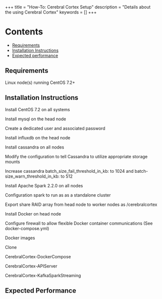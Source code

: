 +++
title = "How-To: Cerebral Cortex Setup"
description = "Details about the using Cerebral Cortex"
keywords = []
+++

# Contents

 - [Requirements](#req)
 - [Installation Instructions](#install)
 - [Expected performance](#perform)


## <a name="req"></a>Requirements
Linux node(s) running CentOS 7.2+


## <a name="install"></a>Installation Instructions
Install CentOS 7.2 on all systems

Install mysql on the head node

Create a dedicated user and associated password

Install influxdb on the head node

Install cassandra on all nodes

Modify the configuration to tell Cassandra to utilize appropriate storage mounts

Increase cassandra batch_size_fail_threshold_in_kb: to 1024 and batch-size_warn_threshold_in_kb: to 512

Install Apache Spark 2.2.0 on all nodes

Configuration spark to run as as a standalone cluster

Export share RAID array from head node to worker nodes as /cerebralcortex

Install Docker on head node

Configure firewall to allow flexible Docker container communications (See docker-compose.yml)

Docker images

Clone

CerebralCortex-DockerCompose

CerebralCortex-APIServer

CerebralCortex-KafkaSparkStreaming

## <a name="perform"></a>Expected Performance
